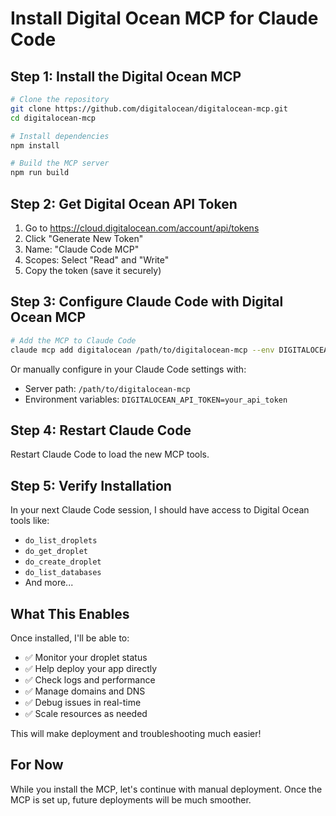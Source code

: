 # Install Digital Ocean MCP for Claude Code

## Step 1: Install the Digital Ocean MCP

```bash
# Clone the repository
git clone https://github.com/digitalocean/digitalocean-mcp.git
cd digitalocean-mcp

# Install dependencies
npm install

# Build the MCP server
npm run build
```

## Step 2: Get Digital Ocean API Token

1. Go to https://cloud.digitalocean.com/account/api/tokens
2. Click "Generate New Token"
3. Name: "Claude Code MCP"
4. Scopes: Select "Read" and "Write"
5. Copy the token (save it securely)

## Step 3: Configure Claude Code with Digital Ocean MCP

```bash
# Add the MCP to Claude Code
claude mcp add digitalocean /path/to/digitalocean-mcp --env DIGITALOCEAN_API_TOKEN=your_token_here
```

Or manually configure in your Claude Code settings with:
- Server path: `/path/to/digitalocean-mcp`
- Environment variables: `DIGITALOCEAN_API_TOKEN=your_api_token`

## Step 4: Restart Claude Code

Restart Claude Code to load the new MCP tools.

## Step 5: Verify Installation

In your next Claude Code session, I should have access to Digital Ocean tools like:
- `do_list_droplets`
- `do_get_droplet`
- `do_create_droplet`
- `do_list_databases`
- And more...

## What This Enables

Once installed, I'll be able to:
- ✅ Monitor your droplet status
- ✅ Help deploy your app directly
- ✅ Check logs and performance
- ✅ Manage domains and DNS
- ✅ Debug issues in real-time
- ✅ Scale resources as needed

This will make deployment and troubleshooting much easier!

## For Now

While you install the MCP, let's continue with manual deployment. Once the MCP is set up, future deployments will be much smoother.